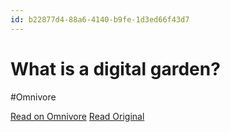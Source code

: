```yaml
---
id: b22877d4-88a6-4140-b9fe-1d3ed66f43d7
---
```


# What is a digital garden?
#Omnivore

[Read on Omnivore](https://omnivore.app/me/https-www-thunknotes-com-blog-what-is-a-digital-garden-191e66de2ca)
[Read Original](https://www.thunknotes.com/blog/what-is-a-digital-garden)


